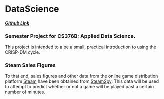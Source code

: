 # DataScience
#### *[Github Link](https://github.com/Aedrand/DataScience)*
### Semester Project for CS376B: Applied Data Science.
This project is intended to a be a small, practical introduction to using the CRISP-DM cycle.
### Steam Sales Figures
To that end, sales figures and other data from the online game distribution platform [Steam](http://store.steampowered.com/) have been obtained from [SteamSpy](http://steamspy.com/). This data will be used to attempt to predict whether or not a game will be played past a certain number of minutes.